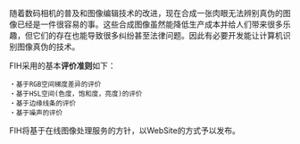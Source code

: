 随着数码相机的普及和图像编辑技术的改进，现在合成一张肉眼无法辨别真伪的图像已经是一件很容易的事。这些合成图像虽然能降低生产成本并给人们带来很多乐趣，但它们的存在也能导致很多纠纷甚至法律问题。因此有必要开发能让计算机识别图像真伪的技术。

FIH采用的基本**评价准则**如下：
```
・基于RGB空间梯度差异的评价
・基于HSL空间(色度，饱和度，亮度)的评价
・基于边缘线条的评价
・基于噪声的评价
```

FIH将基于在线图像处理服务的方针，以WebSite的方式予以发布。